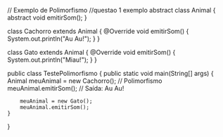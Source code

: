 // Exemplo de Polimorfismo
//questao 1 exemplo 
abstract class Animal {
    abstract void emitirSom(); 
}

class Cachorro extends Animal {
    @Override
    void emitirSom() {
        System.out.println("Au Au!");
    }
}

class Gato extends Animal {
    @Override
    void emitirSom() {
        System.out.println("Miau!");
    }
}

public class TestePolimorfismo {
    public static void main(String[] args) {
        Animal meuAnimal = new Cachorro(); // Polimorfismo
        meuAnimal.emitirSom(); // Saída: Au Au!

        meuAnimal = new Gato(); 
        meuAnimal.emitirSom(); 
    }
}
